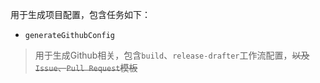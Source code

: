 用于生成项目配置，包含任务如下：
- `generateGithubConfig`
> 用于生成Github相关，包含`build`、`release-drafter`工作流配置，~~以及`Issue`、`Pull Request`模板~~